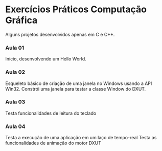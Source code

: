 # Exercícios Práticos Computação Gráfica
Alguns projetos desenvolvidos apenas em C e C++.

### Aula 01
Início, desenvolvendo um Hello World.

### Aula 02
Esqueleto básico de criação de uma janela no Windows usando a API Win32. 
Constrói uma janela para testar a classe Window do DXUT.

### Aula 03
Testa funcionalidades de leitura do teclado

### Aula 04
Testa a execução de uma aplicação em um laço de tempo-real
Testa as funcionalidades de animação do motor DXUT